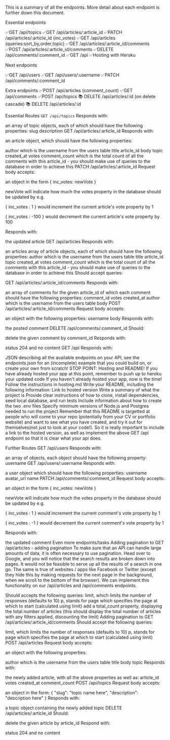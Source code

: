 This is a summary of all the endpoints. More detail about each endpoint is further down this document.

Essential endpoints

✅GET /api/topics
✅GET /api/articles/:article_id
✅PATCH /api/articles/:article_id (inc_votes)
✅GET /api/articles (queries:sort_by,order,topic)
✅GET /api/articles/:article_id/comments
✅POST /api/articles/:article_id/comments
✅DELETE /api/comments/:comment_id
✅GET /api
✅Hosting with Heroku

Next endpoints 

✅GET /api/users
✅GET /api/users/:username
✅PATCH /api/comments/:comment_id

Extra endpoints
✅POST /api/articles (comment_count)
✅GET /api/comments
✅POST /api/topics
📚 DELETE /api/articles/:id (on delete cascade)
📚 DELETE /api/articles/:id 



Essential Routes
`GET /api/topics`
Responds with:

an array of topic objects, each of which should have the following properties:
slug
description
GET /api/articles/:article_id
Responds with:

an article object, which should have the following properties:

author which is the username from the users table
title
article_id
body
topic
created_at
votes
comment_count which is the total count of all the comments with this article_id - you should make use of queries to the database in order to achieve this
PATCH /api/articles/:article_id
Request body accepts:

an object in the form { inc_votes: newVote }

newVote will indicate how much the votes property in the database should be updated by
e.g.

{ inc_votes : 1 } would increment the current article's vote property by 1

{ inc_votes : -100 } would decrement the current article's vote property by 100

Responds with:

the updated article
GET /api/articles
Responds with:

an articles array of article objects, each of which should have the following properties:
author which is the username from the users table
title
article_id
topic
created_at
votes
comment_count which is the total count of all the comments with this article_id - you should make use of queries to the database in order to achieve this
Should accept queries:


GET /api/articles/:article_id/comments
Responds with:

an array of comments for the given article_id of which each comment should have the following properties:
comment_id
votes
created_at
author which is the username from the users table
body
POST /api/articles/:article_id/comments
Request body accepts:

an object with the following properties:
username
body
Responds with:

the posted comment
DELETE /api/comments/:comment_id
Should:

delete the given comment by comment_id
Responds with:

status 204 and no content
GET /api
Responds with:

JSON describing all the available endpoints on your API, see the endpoints.json for an (incomplete) example that you could build on, or create your own from scratch!
STOP POINT: Hosting and README!
If you have already hosted your app at this point, remember to push up to heroku your updated code
If you haven't already hosted your app, now is the time! Follow the instructions in hosting.md
Write your README, including the following information:
 Link to hosted version
 Write a summary of what the project is
 Provide clear instructions of how to clone, install dependencies, seed local database, and run tests
 Include information about how to create the two .env files
 Specify minimum versions of Node.js and Postgres needed to run the project
Remember that this README is targetted at people who will come to your repo (potentially from your CV or portfolio website) and want to see what you have created, and try it out for themselves(not just to look at your code!). So it is really important to include a link to the hosted version, as well as implement the above GET /api endpoint so that it is clear what your api does.

Further Routes
GET /api/users
Responds with:

an array of objects, each object should have the following property:
username
GET /api/users/:username
Responds with:

a user object which should have the following properties:
username
avatar_url
name
PATCH /api/comments/:comment_id
Request body accepts:

an object in the form { inc_votes: newVote }

newVote will indicate how much the votes property in the database should be updated by
e.g.

{ inc_votes : 1 } would increment the current comment's vote property by 1

{ inc_votes : -1 } would decrement the current comment's vote property by 1

Responds with:

the updated comment
Even more endpoints/tasks
Adding pagination to GET /api/articles - adding pagination
To make sure that an API can handle large amounts of data, it is often necessary to use pagination. Head over to Google, and you will notice that the search results are broken down into pages. It would not be feasible to serve up all the results of a search in one go. The same is true of websites / apps like Facebook or Twitter (except they hide this by making requests for the next page in the background, when we scroll to the bottom of the browser). We can implement this functionality on our /api/articles and /api/comments endpoints.

Should accepts the following queries:
limit, which limits the number of responses (defaults to 10)
p, stands for page which specifies the page at which to start (calculated using limit)
add a total_count property, displaying the total number of articles (this should display the total number of articles with any filters applied, discounting the limit)
Adding pagination to GET /api/articles/:article_id/comments
Should accept the following queries:

limit, which limits the number of responses (defaults to 10)
p, stands for page which specifies the page at which to start (calculated using limit)
POST /api/articles
Request body accepts:

an object with the following properties:

author which is the username from the users table
title
body
topic
Responds with:

the newly added article, with all the above properties as well as:
article_id
votes
created_at
comment_count
POST /api/topics
Request body accepts:

an object in the form:
{
  "slug": "topic name here",
  "description": "description here"
}
Responds with:

a topic object containing the newly added topic
DELETE /api/articles/:article_id
Should:

delete the given article by article_id
Respond with:

status 204 and no content